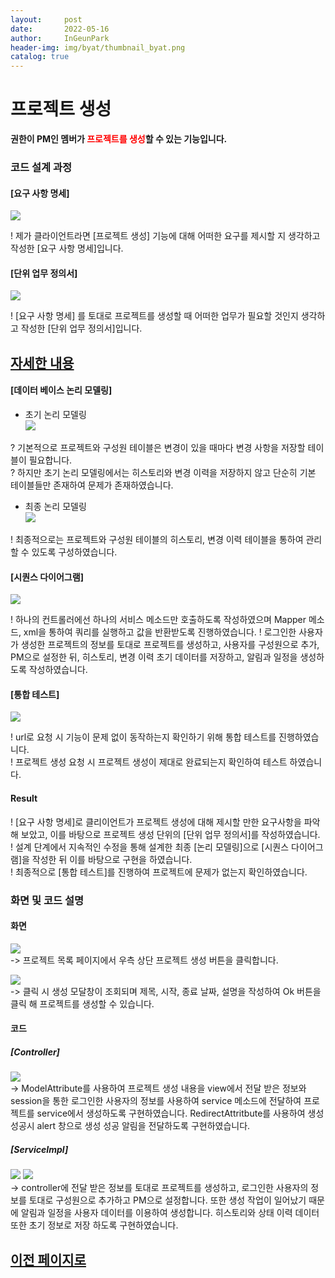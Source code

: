 ```yaml
---
layout:     post
date:       2022-05-16
author:     InGeunPark
header-img: img/byat/thumbnail_byat.png
catalog: true
---
```


# 프로젝트 생성

<p style="font-weight:bold">권한이 PM인 멤버가 <font style="color: red;">프로젝트를 생성</font>할 수 있는 기능입니다. </p>

### 코드 설계 과정

#### [요구 사항 명세]
<img src="../../../../img/byat/projectRegist/project-regist_1.PNG"> <br>

! 제가 클라이언트라면 [프로젝트 생성] 기능에 대해 어떠한 요구를 제시할 지 생각하고 작성한 [요구 사항 명세]입니다.

#### [단위 업무 정의서] 

<img src="../../../../img/byat/projectRegist/project-regist_2.PNG"> <br>

! [요구 사항 명세] 를 토대로 프로젝트를 생성할 때 어떠한 업무가 필요할 것인지 생각하고 작성한 [단위 업무 정의서]입니다.

## [자세한 내용](https://www.notion.so/64f066b6ee4948f0926f0790b553dcad)

#### [데이터 베이스 논리 모델링]
- 초기 논리 모델링 <br>
<img src="../../../../img/byat/selectProjectList/project-list_3.png"> <br>

? 기본적으로 프로젝트와 구성원 테이블은 변경이 있을 때마다 변경 사항을 저장할 테이블이 필요합니다. <br>
? 하지만 초기 논리 모델링에서는 히스토리와 변경 이력을 저장하지 않고 단순히 기본 테이블들만 존재하여 문제가 존재하였습니다.

- 최종 논리 모델링 <br>
<img src="../../../../img/byat/selectProjectList/project-list_4.PNG"> <br>

! 최종적으로는 프로젝트와 구성원 테이블의 히스토리, 변경 이력 테이블을 통하여 관리할 수 있도록 구성하였습니다.

#### [시퀀스 다이어그램]

<img src="../../../../img/byat/projectRegist/project-regist_3.PNG"> <br>

! 하나의 컨트롤러에선 하나의 서비스 메소드만 호출하도록 작성하였으며 Mapper 메소드, xml을 통하여 쿼리를 실행하고 값을 반환받도록 진행하였습니다.
! 로그인한 사용자가 생성한 프로젝트의 정보를 토대로 프로젝트를 생성하고, 사용자를 구성원으로 추가, PM으로 설정한 뒤, 히스토리, 변경 이력 초기 데이터를 저장하고, 알림과 일정을 생성하도록 작성하였습니다.

#### [통합 테스트]

<img src="../../../../img/byat/projectRegist/project-regist_4.PNG"> <br>

! url로 요청 시 기능이 문제 없이 동작하는지 확인하기 위해 통합 테스트를 진행하였습니다. <br>
! 프로젝트 생성 요청 시 프로젝트 생성이 제대로 완료되는지 확인하여 테스트 하였습니다.

#### Result
! [요구 사항 명세]로 클리이언트가 프로젝트 생성에 대해 제시할 만한 요구사항을 파악해 보았고, 이를 바탕으로 프로젝트 생성 단위의 [단위 업무 정의서]를 작성하였습니다.  <br>
! 설계 단계에서 지속적인 수정을 통해 설계한 최종 [논리 모델링]으로  [시퀀스 다이어그램]을 작성한 뒤 이를 바탕으로 구현을 하였습니다. <br>
! 최종적으로 [통합 테스트]를 진행하여 프로젝트에 문제가 없는지 확인하였습니다.

### 화면 및 코드 설명

#### 화면
<img src="../../../../img/byat/projectRegist/project-reigst_5.PNG"> <br>
-> 프로젝트 목록 페이지에서 우측 상단 프로젝트 생성 버튼을 클릭합니다. <br>

<img src="../../../../img/byat/projectRegist/project-regist_6.PNG"> <br>
-> 클릭 시 생성 모달창이 조회되며 제목, 시작, 종료 날짜, 설명을 작성하여 Ok 버튼을 클릭 해 프로젝트를 생성할 수 있습니다.

#### 코드

##### [Controller]
<img src="../../../../img/byat/projectRegist/project-regist_7.PNG"> <br>
-> ModelAttribute를 사용하여 프로젝트 생성 내용을 view에서 전달 받은 정보와 session을 통한 로그인한 사용자의 정보를 사용하여 service 메소드에 전달하여 프로젝트를 service에서 생성하도록 구현하였습니다. RedirectAttritbute를 사용하여 생성 성공시 alert 창으로 생성 성공 알림을 전달하도록 구현하였습니다.

##### [ServiceImpl]
<img src="../../../../img/byat/projectRegist/project-regist_8.PNG">
<img src="../../../../img/byat/projectRegist/project-regist_9.PNG"><br>
-> controller에 전달 받은 정보를 토대로 프로젝트를 생성하고, 로그인한 사용자의 정보를 토대로 구성원으로 추가하고 PM으로 설정합니다. 또한 생성 작업이 일어났기 때문에 알림과 일정을 사용자 데이터를 이용하여 생성합니다. 히스토리와 상태 이력 데이터 또한 초기 정보로 저장 하도록 구현하였습니다.

## [이전 페이지로](https://ingeunpark.github.io/2022/05/16/byat/#list)



